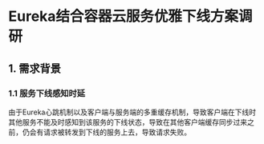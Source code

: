 # Eureka结合容器云服务优雅下线方案调研

## 1. 需求背景

### 1.1 服务下线感知时延

由于Eureka心跳机制以及客户端与服务端的多重缓存机制，导致客户端在下线时其他服务不能及时感知到该服务的下线状态，导致在其他客户端缓存同步过来之前，仍会有请求被转发到下线的服务上去，导致请求失败。

